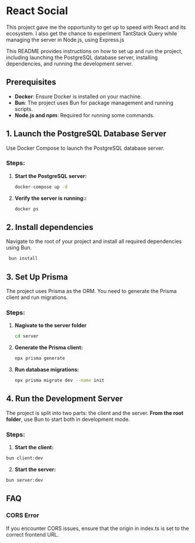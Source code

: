 # React Social

This project gave me the opportunity to get up to speed with React and its ecosystem. I also get the chance to experiment TantStack Query while managing the server in Node.js, using Express.js

This README provides instructions on how to set up and run the project, including launching the PostgreSQL database server, installing dependencies, and running the development server.

## Prerequisites

- **Docker**: Ensure Docker is installed on your machine.
- **Bun**: The project uses Bun for package management and running scripts.
- **Node.js and npm**: Required for running some commands.

## 1. Launch the PostgreSQL Database Server

Use Docker Compose to launch the PostgreSQL database server.

### Steps:

1. **Start the PostgreSQL server:**

   ```bash
   docker-compose up -d

   ```

1. **Verify the server is running::**
   ```bash
   docker ps

   ```

## 2. Install dependencies

Navigate to the root of your project and install all required dependencies using Bun.

```bash
 bun install
```

## 3. Set Up Prisma

The project uses Prisma as the ORM. You need to generate the Prisma client and run migrations.

### Steps:

1. **Nagivate to the server folder**

   ```bash
   cd server

   ```

2. **Generate the Prisma client:**
   ```bash
   npx prisma generate
   ```
3. **Run database migrations:**
   ```bash
   npx prisma migrate dev --name init

   ```

## 4. Run the Development Server

The project is split into two parts: the client and the server. **From the root folder**, use Bun to start both in development mode.

### Steps:

1. **Start the client:**

```bash
bun client:dev
```

2. **Start the server:**

```bash
bun server:dev
```

## FAQ

### CORS Error

If you encounter CORS issues, ensure that the origin in index.ts is set to the correct frontend URL.
